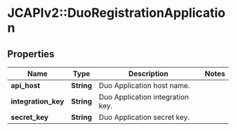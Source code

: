 # JCAPIv2::DuoRegistrationApplication

## Properties
Name | Type | Description | Notes
------------ | ------------- | ------------- | -------------
**api_host** | **String** | Duo Application host name. | 
**integration_key** | **String** | Duo Application integration key. | 
**secret_key** | **String** | Duo Application secret key. | 


